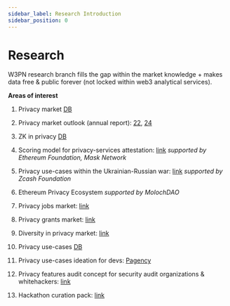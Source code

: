 ```yaml
---
sidebar_label: Research Introduction
sidebar_position: 0
---
```


# Research

W3PN research branch fills the gap within the market knowledge + makes data free & public forever (not locked within web3 analytical services).

**Areas of interest**
1. Privacy market [DB](https://github.com/web3privacy/web3privacy)
2. Privacy market outlook (annual report): [22](https://github.com/web3privacy/web3privacy/tree/main/Market%20overview), [24](https://github.com/orgs/web3privacy/projects/11/views/1?pane=issue&itemId=54411368)
3. ZK in privacy [DB](https://github.com/web3privacy/web3privacy/tree/main/ZKprivacylandscape)
4. Scoring model for privacy-services attestation: [link](https://github.com/web3privacy/explorer/blob/main/Research.md#scoring-model)
   _supported by Ethereum Foundation, Mask Network_

5. Privacy use-cases within the Ukrainian-Russian war: [link](https://forum.zcashcommunity.com/t/privacy-services-from-zcash-to-status-usage-within-the-ukrainian-russian-war-research/43940?u=aquietinvestor)
    _supported by Zcash Foundation_

6. Ethereum Privacy Ecosystem
  _supported by MolochDAO_

7. Privacy jobs market: [link](https://docs.google.com/spreadsheets/d/1dN6bIWyOh01Dl-y1iZh-1TASZxKUefD098BUALcnUb8/edit?usp=sharing)
8. Privacy grants market: [link](https://docs.google.com/spreadsheets/d/1dN6bIWyOh01Dl-y1iZh-1TASZxKUefD098BUALcnUb8/edit?usp=sharing)
9. Diversity in privacy market: [link](https://medium.com/@Svyazniy/diversity-in-the-web3-privacy-market-outlook-1a7ccefc872)
10. Privacy use-cases [DB](https://github.com/Msiusko/web3privacy/blob/main/Use-cases.md)
11. Privacy use-cases ideation for devs: [Pagency](https://github.com/web3privacy/web3privacy/tree/main/Pagency)
12. Privacy features audit concept for security audit organizations & whitehackers: [link](https://github.com/orgs/web3privacy/projects/11/views/1?pane=issue&itemId=54620227)
13. Hackathon curation pack: [link](https://github.com/orgs/web3privacy/projects/11/views/1?pane=issue&itemId=54409761)
